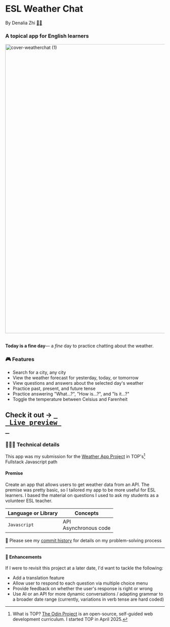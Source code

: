 # ESL Weather Chat
By Denalia Zhi  [👩🏻](https://github.com/denaliazhi)

### A topical app for English learners
<img width="1461" height="915" alt="cover-weatherchat (1)" src="https://github.com/user-attachments/assets/74d9cae7-26a0-4985-b522-c5c7bd93af57" />


<br>**Today is a fine day**— a _fine_ day to practice chatting about the weather.

### 🎮 Features
- Search for a city, any city
- View the weather forecast for yesterday, today, or tomorrow
- View questions and answers about the selected day's weather
- Practice past, present, and future tense
- Practice answering "What...?", "How is...?", and "Is it...?"
- Toggle the temperature between Celsius and Farenheit

**Check it out** → [<kbd> <br> Live preview <br> </kbd>](https://denaliazhi.github.io/esl-weather-chat/)
---

### 👩🏻‍💻 Technical details
This app was my submission for the [Weather App Project](https://www.theodinproject.com/lessons/node-path-javascript-weather-app) in TOP's[^1] Fullstack Javascript path

#### Premise
Create an app that allows users to get weather data from an API. The premise was pretty basic, so I tailored my app to be more useful for ESL learners. I based the material on questions I used to ask my students as a volunteer ESL teacher.

|Language or Library | Concepts |
|---------| ---------|
| `Javascript` | API<br>Asynchronous code |
  
👀 Please see my [commit history](https://github.com/denaliazhi/esl-weather-chat/commits/main/) for details on my problem-solving process

---

#### 🔨 Enhancements
If I were to revisit this project at a later date, I'd want to tackle the following:
- Add a translation feature
- Allow user to respond to each question via multiple choice menu
- Provide feedback on whether the user's response is right or wrong
- Use AI or an API for more dynamic conversations / adapting grammar to a broader date range (currently, variations in verb tense are hard coded)

[^1]: What is TOP? [The Odin Project](https://www.theodinproject.com/about) is an open-source, self-guided web development curriculum. I started TOP in April 2025.
